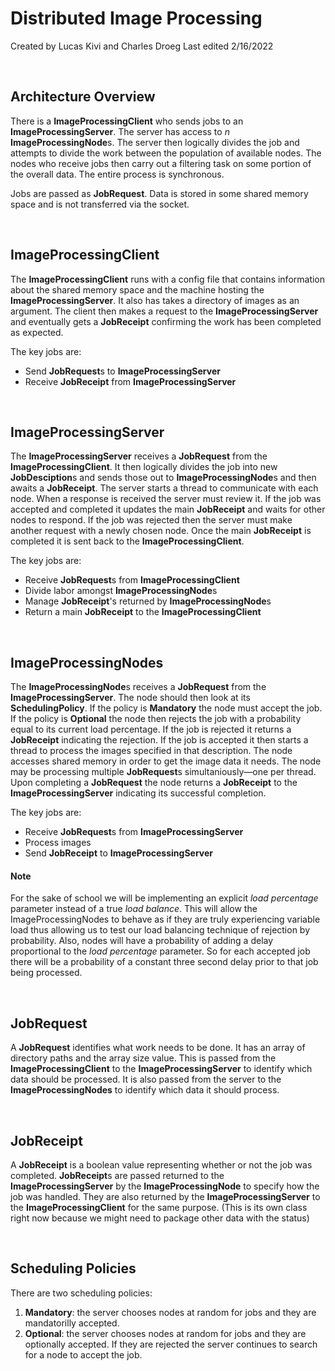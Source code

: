 # Distributed Image Processing
Created by Lucas Kivi and Charles Droeg
Last edited 2/16/2022

&nbsp; 
## Architecture Overview
There is a **ImageProcessingClient** who sends jobs to an **ImageProcessingServer**. The server has access to *n* **ImageProcessingNode**s. The server then logically divides the job and attempts to divide the work between the population of available nodes. The nodes who receive jobs then carry out a filtering task on some portion of the overall data. The entire process is synchronous.

Jobs are passed as **JobRequest**. Data is stored in some shared memory space and is not transferred via the socket.

&nbsp; 
## ImageProcessingClient

The **ImageProcessingClient** runs with a config file that contains information about the shared memory space and the machine hosting the **ImageProcessingServer**. It also has takes a directory of images as an argument. The client then makes a request to the **ImageProcessingServer** and eventually gets a **JobReceipt** confirming the work has been completed as expected.

The key jobs are:
- Send **JobRequest**s to **ImageProcessingServer**
- Receive **JobReceipt** from **ImageProcessingServer**

&nbsp; 
## ImageProcessingServer
The **ImageProcessingServer** receives a **JobRequest** from the **ImageProcessingClient**. It then logically divides the job into new **JobDesciption**s and sends those out to **ImageProcessingNode**s and then awaits a **JobReceipt**. The server starts a thread to communicate with each node. When a response is received the server must review it. If the job was accepted and completed it updates the main **JobReceipt** and waits for other nodes to respond. If the job was rejected then the server must make another request with a newly chosen node. Once the main **JobReceipt** is completed it is sent back to the **ImageProcessingClient**.

The key jobs are:
- Receive **JobRequest**s from **ImageProcessingClient**
- Divide labor amongst **ImageProcessingNode**s
- Manage **JobReceipt**'s returned by **ImageProcessingNode**s
- Return a main **JobReceipt** to the **ImageProcessingClient**

&nbsp; 
## ImageProcessingNodes
The **ImageProcessingNode**s receives a **JobRequest** from the **ImageProcessingServer**. The node should then look at its **SchedulingPolicy**. If the policy is **Mandatory** the node must accept the job. If the policy is **Optional** the node then rejects the job with a probability equal to its current load percentage. If the job is rejected it returns a **JobReceipt** indicating the rejection. If the job is accepted it then starts a thread to process the images specified in that description. The node accesses shared memory in order to get the image data it needs. The node may be processing multiple **JobRequest**s simultaniously—one per thread. Upon completing a **JobRequest** the node returns a **JobReceipt** to the **ImageProcessingServer** indicating its successful completion.

The key jobs are:
- Receive **JobRequest**s from **ImageProcessingServer**
- Process images
- Send **JobReceipt** to **ImageProcessingServer**

#### Note
For the sake of school we will be implementing an explicit *load percentage* parameter instead of a true *load balance*. This will allow the ImageProcessingNodes to behave as if they are truly experiencing variable load thus allowing us to test our load balancing technique of rejection by probability. Also, nodes will have a probability of adding a delay proportional to the *load percentage* parameter. So for each accepted job there will be a probability of a constant three second delay prior to that job being processed.

&nbsp; 
## JobRequest
A **JobRequest** identifies what work needs to be done. It has an array of directory paths and the array size value. This is passed from the **ImageProcessingClient** to the **ImageProcessingServer** to identify which data should be processed. It is also passed from the server to the **ImageProcessingNodes**  to identify which data it should process.

&nbsp; 
## JobReceipt
A **JobReceipt** is a boolean value representing whether or not the job was completed. **JobReceipt**s are passed returned to the **ImageProcessingServer** by the **ImageProcessingNode** to specify how the job was handled. They are also returned by the **ImageProcessingServer** to the **ImageProcessingClient** for the same purpose. (This is its own class right now because we might need to package other data with the status)

&nbsp; 
## Scheduling Policies
There are two scheduling policies:
1. **Mandatory**: the server chooses nodes at random for jobs and they are mandatorilly accepted.
2. **Optional**: the server chooses nodes at random for jobs and they are optionally accepted. If they are rejected the server continues to search for a node to accept the job.